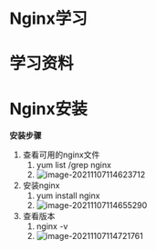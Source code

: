 # Nginx学习

# 学习资料

# Nginx安装

**安装步骤**

1. 查看可用的nginx文件
   1. yum list /grep nginx
   2. ![image-20211107114623712](https://mynotepicbed.oss-cn-beijing.aliyuncs.com/img/image-20211107114623712.png)
2. 安装nginx
   1. yum install nginx
   2. ![image-20211107114655290](https://mynotepicbed.oss-cn-beijing.aliyuncs.com/img/image-20211107114655290.png)
3. 查看版本
   1. nginx -v
   2. ![image-20211107114721761](https://mynotepicbed.oss-cn-beijing.aliyuncs.com/img/image-20211107114721761.png)


